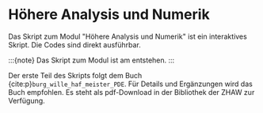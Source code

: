 # Höhere Analysis und Numerik

Das Skript zum Modul "Höhere Analysis und Numerik" ist ein interaktives Skript. Die Codes sind direkt ausführbar.

:::{note}
Das Skript zum Modul ist am entstehen.
:::

Der erste Teil des Skripts folgt dem Buch {cite:p}`burg_wille_haf_meister_PDE`. Für Details und Ergänzungen wird das Buch empfohlen. Es steht als pdf-Download in der Bibliothek der ZHAW zur Verfügung.

